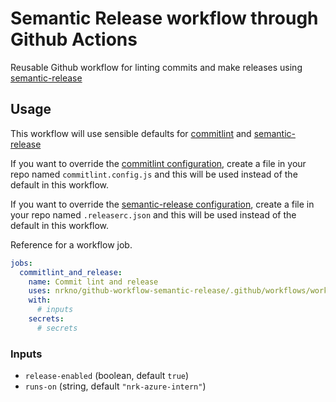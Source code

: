 # Semantic Release workflow through Github Actions

Reusable Github workflow for linting commits and make releases using
[semantic-release](https://github.com/semantic-release/semantic-release/)

## Usage

This workflow will use sensible defaults for
[commitlint](https://commitlint.js.org) and
[semantic-release](https://github.com/semantic-release/semantic-release/)

If you want to override the
[commitlint configuration](https://commitlint.js.org/#/reference-configuration),
create a file in your repo named `commitlint.config.js` and this will
be used instead of the default in this workflow.

If you want to override the
[semantic-release configuration](https://github.com/semantic-release/semantic-release/blob/master/docs/usage/configuration.md),
create a file in your repo named `.releaserc.json` and this will
be used instead of the default in this workflow.

Reference for a workflow job.

```yaml
jobs:
  commitlint_and_release:
    name: Commit lint and release
    uses: nrkno/github-workflow-semantic-release/.github/workflows/workflow.yaml@v1
    with:
      # inputs
    secrets:
      # secrets
```

<!-- autodoc start -->
### Inputs
- `release-enabled` (boolean, default `true`)
- `runs-on` (string, default `"nrk-azure-intern"`)
<!-- autodoc end -->
